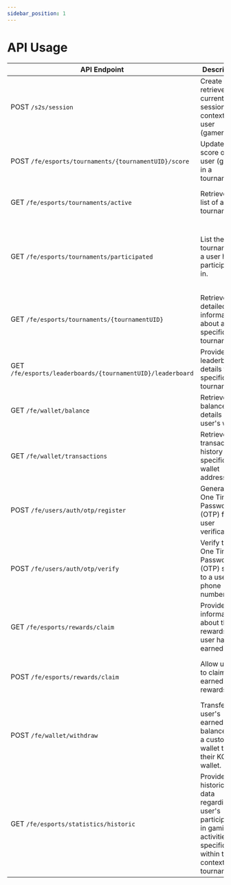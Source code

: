 ```yaml
---
sidebar_position: 1
---
```

# API Usage

| API Endpoint | Description | Usage |
|--------------|--------------|-------|
| POST `/s2s/session` | Create or retrieve the current session context for a user (gamer). | When ever user open the app call this api  |
| POST `/fe/esports/tournaments/{tournamentUID}/score` | Updates the score of the user (gamer) in a tournament. |Whenever score update happens call this api|
| GET `/fe/esports/tournaments/active` | Retrieve a list of active tournaments. |this will be used to get active tournaments|
| GET `/fe/esports/tournaments/participated` | List the tournaments a user has participated in. | this will be used to check whether user has participated in any tournament or not|
| GET `/fe/esports/tournaments/{tournamentUID}` | Retrieve detailed information about a specific tournament. | Obtain comprehensive details about a tournament. |
| GET `/fe/esports/leaderboards/{tournamentUID}/leaderboard` | Provide the leaderboard details for a specific tournament. | Display player standings and scores within a tournament context. |
| GET `/fe/wallet/balance` | Retrieve the balance details of a user's wallet. | this will be used to get wallet balance of the user |
| GET `/fe/wallet/transactions` | Retrieve the transaction history of a specific wallet address. |this will be used to get the transaction history of the wallet of the specific user |
| POST `/fe/users/auth/otp/register` | Generate a One Time Password (OTP) for user verification. | Request an OTP for authentication or user confirmation processes. |
| POST `/fe/users/auth/otp/verify` | Verify the One Time Password (OTP) sent to a user's phone number. | this is used for link custodial wallet to KGeN wallet |
| GET `/fe/esports/rewards/claim` | Provide information about the rewards a user has earned. | this is used to get what are all the unclaimed rewards for the user|
| POST `/fe/esports/rewards/claim` | Allow users to claim their earned rewards. | this will be called when the user is claiming the rewards |
| POST `/fe/wallet/withdraw` | Transfer a user's earned balance from a custodial wallet to their KGeN wallet. | this will be called on withdraw cta |
| GET `/fe/esports/statistics/historic` | Provide historical data regarding a user's participation in gaming activities, specifically within the context of tournaments. | Obtain historical statistics and participation details for a user. |